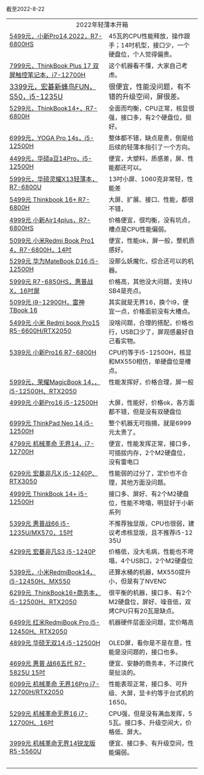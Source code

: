 截至2022-8-22

<table>
<tr><td valign="middle" rowspan="1" colspan="2" style="word-break: break-all;" align="center">2022年轻薄本开箱</td></tr>

<tr><td valign="top" colspan="1" rowspan="1"><a target="_blank" href="https://mp.weixin.qq.com/s/da2oupp8mt9Bde-2Z2Rfvw" textvalue="小新Pro14,2022，R7-6800HS" linktype="text" imgurl="" imgdata="null" data-itemshowtype="0" tab="innerlink" data-linktype="2" hasload="1">5499元，小新Pro14,2022，R7-6800HS</a><br></td><td valign="top" colspan="1" rowspan="1" style="word-break: break-all;">45瓦的CPU性能释放，操作跟手；14吋机型，接口少，一个硬盘位，个人觉得偏贵。<br></td></tr>
<tr><td valign="top" colspan="1" rowspan="1"><a target="_blank" href="http://mp.weixin.qq.com/s?__biz=MzA5MzcxNjQwNw==&amp;mid=2649897213&amp;idx=1&amp;sn=079ec15f40601a91278187b97b893280&amp;chksm=885f3225bf28bb331599a00cf26e5e9ce48a34faa9609cacd282e7c148cbe13c4a01dc5f5319&amp;scene=21#wechat_redirect" textvalue="7999元，ThinkBook Plus 17 双屏触控笔记本，i7-12700H" linktype="text" imgurl="" imgdata="null" data-itemshowtype="0" tab="innerlink" data-linktype="2" hasload="1">7999元，ThinkBook Plus 17 双屏触控笔记本，i7-12700H</a><br></td><td valign="top" colspan="1" rowspan="1" style="word-break: break-all;">这个机器看不懂，大家自己考虑。<br></td></tr>
<tr><td valign="top" colspan="1" rowspan="1"><a target="_blank" href="http://mp.weixin.qq.com/s?__biz=MzA5MzcxNjQwNw==&amp;mid=2649896730&amp;idx=1&amp;sn=1909942d548debe906482c83ca8f9df2&amp;chksm=885f3dc2bf28b4d4724cedd90a394c0712d870b8aeb49850752649e85523b299151150da9e3e&amp;scene=21#wechat_redirect" textvalue="3399元，宏碁新蜂鸟FUN，S50，i5-1235U" linktype="text" imgurl="" imgdata="null" data-itemshowtype="0" tab="innerlink" data-linktype="2" style="font-size: 18px;" hasload="1"><span style="font-size: 18px;">3399元，宏碁新蜂鸟FUN，S50，i5-1235U</span></a><br></td><td valign="top" colspan="1" rowspan="1" style="word-break: break-all;"><span style="font-size: 18px;">很便宜，性能没问题，有不错的升级空间，屏很差。<br></span></td></tr>
<tr><td valign="top" colspan="1" rowspan="1"><a target="_blank" href="http://mp.weixin.qq.com/s?__biz=MzA5MzcxNjQwNw==&amp;mid=2649896084&amp;idx=1&amp;sn=638db67e677713a55ca8ee8b80ae448b&amp;chksm=885f3e4cbf28b75a98572db5155f55e2ed1a83fee0cf8b65d174c35d4f6b14a89372df341575&amp;scene=21#wechat_redirect" textvalue="5299元，ThinkBook14+，R7-6800H" linktype="text" imgurl="" imgdata="null" data-itemshowtype="0" tab="innerlink" data-linktype="2">5299元，ThinkBook14+，R7-6800H</a><br></td><td valign="top" colspan="1" rowspan="1" style="word-break: break-all;">全面而均衡，CPU正常，核显很强，接口多，有2个硬盘位，挺好。<br></td></tr>
<tr><td valign="top" colspan="1" rowspan="1"><a target="_blank" href="http://mp.weixin.qq.com/s?__biz=MzA5MzcxNjQwNw==&amp;mid=2649895744&amp;idx=1&amp;sn=bf8ff1d5da6f9bdc3b53cdf4b1f1e1de&amp;chksm=885f3998bf28b08e3b1e2d3f832a2e6c7513bafab3ac3671a5f079aab8b546b40bd4efc25be0&amp;scene=21#wechat_redirect" textvalue="6999元，YOGA Pro 14s，i5-12500H" linktype="text" imgurl="" imgdata="null" data-itemshowtype="0" tab="innerlink" data-linktype="2">6999元，YOGA Pro 14s，i5-12500H</a><br></td><td valign="top" colspan="1" rowspan="1" style="word-break: break-all;">整体都不错，缺点是贵，倒是给后续的轻薄本指引了一个方向。<br></td></tr>
<tr><td valign="top" colspan="1" rowspan="1"><a target="_blank" href="http://mp.weixin.qq.com/s?__biz=MzA5MzcxNjQwNw==&amp;mid=2649895649&amp;idx=1&amp;sn=df032a4b378cf649e3282e0d0f85a5d2&amp;chksm=885f3839bf28b12f929298f42f39bd90ebbb557e91f81b61b1d66cc76530b185cd0c6a8ce3e2&amp;scene=21#wechat_redirect" textvalue="4499元，华硕a豆14Pro，i5-12500H" linktype="text" imgurl="" imgdata="null" data-itemshowtype="0" tab="innerlink" data-linktype="2">4499元，华硕a豆14Pro，i5-12500H</a><br></td><td valign="top" colspan="1" rowspan="1" style="word-break: break-all;">便宜，大塑料，质感差，屏、性能都还可以。<br></td></tr>
<tr><td valign="top" colspan="1" rowspan="1"><a target="_blank" href="http://mp.weixin.qq.com/s?__biz=MzA5MzcxNjQwNw==&amp;mid=2649895333&amp;idx=1&amp;sn=4a76a75ec652b39a9ed0b81cf92ae6c4&amp;chksm=885f3b7dbf28b26b3e6b49eee589d81eebd118cdabbb5edb8856421432fa6a1f0f35ffd1288e&amp;scene=21#wechat_redirect" textvalue="5999元，华硕灵耀X13轻薄本，R7-6800U" linktype="text" imgurl="" imgdata="null" data-itemshowtype="0" tab="innerlink" data-linktype="2">5999元，华硕灵耀X13轻薄本，R7-6800U</a><br></td><td valign="top" colspan="1" rowspan="1" style="word-break: break-all;">13吋小屏、1060克非常轻，性能差<br></td></tr>
<tr><td valign="top" colspan="1" rowspan="1"><a target="_blank" href="http://mp.weixin.qq.com/s?__biz=MzA5MzcxNjQwNw==&amp;mid=2649895171&amp;idx=1&amp;sn=543971ce56a914db9dace85302d12e17&amp;chksm=885f3bdbbf28b2cdd409ce31b9ddeb5765081d98ce2e83bf47bd9c373ed3e62c276dc5e78162&amp;scene=21#wechat_redirect" textvalue="5499元 Thinkbook 16+ R7-6800H" linktype="text" imgurl="" imgdata="null" data-itemshowtype="0" tab="innerlink" data-linktype="2">5499元 Thinkbook 16+ R7-6800H</a><br></td><td valign="top" colspan="1" rowspan="1" style="word-break: break-all;">大屏、扩展、接口、性能，都很不错，<br></td></tr>
<tr><td valign="top" colspan="1" rowspan="1"><a target="_blank" href="http://mp.weixin.qq.com/s?__biz=MzA5MzcxNjQwNw==&amp;mid=2649895087&amp;idx=1&amp;sn=e7efa0c7f9975330bd147ed1417ef4ad&amp;chksm=885f3a77bf28b3614c7a632db6a31a8abe96a10c87607d5cf231c0c06fb54fa1cd22af793036&amp;scene=21#wechat_redirect" textvalue="4999元 小新Air14plus，R7-6800HS" linktype="text" imgurl="" imgdata="null" data-itemshowtype="0" tab="innerlink" data-linktype="2">4999元 小新Air14plus，R7-6800HS</a><br></td><td valign="top" colspan="1" rowspan="1" style="word-break: break-all;">价格便宜，很均衡，没有坑点，槽点是CPU性能偏弱。<br></td></tr>
<tr><td valign="top" colspan="1" rowspan="1" style="word-break: break-all;"><a target="_blank" href="http://mp.weixin.qq.com/s?__biz=MzA5MzcxNjQwNw==&amp;mid=2649894978&amp;idx=1&amp;sn=f7cef2860dfafd80bde1d9f268c58eea&amp;chksm=885f3a9abf28b38c40cf60dc72146c9cec1556777ac7cc9f4a12f0ebb977e35f5298a1f1a8fc&amp;scene=21#wechat_redirect" textvalue="5099元 小米Redmi Book Pro14，R7-6800H，14吋" linktype="text" imgurl="" imgdata="null" data-itemshowtype="0" tab="innerlink" data-linktype="2">5099元 小米Redmi Book Pro14，R7-6800H，14吋</a></td><td valign="top" colspan="1" rowspan="1" style="word-break: break-all;">便宜，性能ok，屏一般，整机质感好。</td></tr>
<tr><td valign="top" colspan="1" rowspan="1"><a target="_blank" href="http://mp.weixin.qq.com/s?__biz=MzA5MzcxNjQwNw==&amp;mid=2649894866&amp;idx=1&amp;sn=294f4ecca35b9e9eca8783a3f948a1f8&amp;chksm=885f250abf28ac1c4695cf4caa87bc4b200439534dbc7b8eb619244c6fe6b28c3816eeebf421&amp;scene=21#wechat_redirect" textvalue="5299元 华为MateBook D16 i5-12500H" linktype="text" imgurl="" imgdata="null" data-itemshowtype="0" tab="innerlink" data-linktype="2">5299元 华为MateBook D16 i5-12500H</a><br></td><td valign="top" colspan="1" rowspan="1" style="word-break: break-all;">没那么妖魔化，综合还可以的机器。<br></td></tr>
<tr><td valign="top" colspan="1" rowspan="1"><a target="_blank" href="http://mp.weixin.qq.com/s?__biz=MzA5MzcxNjQwNw==&amp;mid=2649894751&amp;idx=1&amp;sn=32a0d2b72dd14d48d68cb1333d963b01&amp;chksm=885f2587bf28ac918e0a6c04c9e0bf0a7223e6566560a4cd35b92991cfbd6b4424da4b562746&amp;scene=21#wechat_redirect" textvalue="5999元 R7-6850HS，惠普战X，16吋屏" linktype="text" imgurl="" imgdata="null" data-itemshowtype="0" tab="innerlink" data-linktype="2">5999元 R7-6850HS，惠普战X，16吋屏</a><br></td><td valign="top" colspan="1" rowspan="1" style="word-break: break-all;">价格高，其他没大问题，支持USB4是亮点。<br></td></tr>
<tr><td valign="top" colspan="1" rowspan="1"><a target="_blank" href="http://mp.weixin.qq.com/s?__biz=MzA5MzcxNjQwNw==&amp;mid=2649894515&amp;idx=1&amp;sn=cc0e1233734db87436b86b54a14d4866&amp;chksm=885f24abbf28adbdea4a47148f5ad0a4f0cdb78c1858786343e769f69cd6ca4f826411b7649f&amp;scene=21#wechat_redirect" textvalue="5099元 i9-12900H，雷神TBook 16" linktype="text" imgurl="" imgdata="null" data-itemshowtype="0" tab="innerlink" data-linktype="2">5099元 i9-12900H，雷神TBook 16</a><br></td><td valign="top" colspan="1" rowspan="1" style="word-break: break-all;">其实就是无界16，换个i9，便宜一点，价格面前没有大槽点。<br></td></tr>
<tr><td valign="top" colspan="1" rowspan="1" style="word-break: break-all;"><a target="_blank" href="http://mp.weixin.qq.com/s?__biz=MzA5MzcxNjQwNw==&amp;mid=2649894314&amp;idx=1&amp;sn=a90daa22f0ead1b8cd2f542e6ae08e3f&amp;chksm=885f2772bf28ae64bcfdc7b262eee2d4e0f1fc42dbdbafa3de651edab820427830b63287d222&amp;scene=21#wechat_redirect" textvalue="5499元 小米 Redmi book Pro15 R5-6600H/RTX2050" linktype="text" imgurl="" imgdata="null" data-itemshowtype="0" tab="innerlink" data-linktype="2">5499元 小米 Redmi book Pro15 R5-6600H/RTX2050</a><br></td><td valign="top" colspan="1" rowspan="1" style="word-break: break-all;">没啥问题，合理的搭配，价格也行，USB口少了，屏观感最好自己看实物。<br></td></tr>
<tr><td valign="top" colspan="1" rowspan="1"><a target="_blank" href="http://mp.weixin.qq.com/s?__biz=MzA5MzcxNjQwNw==&amp;mid=2649894238&amp;idx=1&amp;sn=fabedd124d920bd46c0fa313819a379b&amp;chksm=885f2786bf28ae90a9ef34ccc7501c2b8b404a9af8d4d6ca1a5e7d46f1ebeee0f6162a944ba9&amp;scene=21#wechat_redirect" textvalue="5399元 小新Pro16 R7-6800H" linktype="text" imgurl="" imgdata="null" data-itemshowtype="0" tab="innerlink" data-linktype="2">5399元 小新Pro16 R7-6800H</a><br></td><td valign="top" colspan="1" rowspan="1" style="word-break: break-all;">CPU约等于i5-12500H，核显和MX550相仿，单硬盘位是槽点。<br></td></tr>
  <tr><td valign="top" colspan="1" rowspan="1"><a target="_blank" href="http://mp.weixin.qq.com/s?__biz=MzA5MzcxNjQwNw==&amp;mid=2649893995&amp;idx=1&amp;sn=0c7de531cd33ac057038516137d39f0f&amp;chksm=885f26b3bf28afa54110304a9ca4b3de21e2231d5f0cadad055130d2d1bb52f306b06d34efd9&amp;scene=21#wechat_redirect" textvalue="5999元，荣耀MagicBook 14，，i5-12500H、RTX2050" linktype="text" imgurl="" imgdata="null" data-itemshowtype="0" tab="innerlink" data-linktype="2" wah-hotarea="click">5999元，荣耀MagicBook 14，，i5-12500H、RTX2050</a><br></td><td valign="top" colspan="1" rowspan="1" style="word-break: break-all;">性能发挥好，价格合理，屏一般<br></td></tr>
  <tr><td valign="top" colspan="1" rowspan="1"><a target="_blank" href="http://mp.weixin.qq.com/s?__biz=MzA5MzcxNjQwNw==&amp;mid=2649893633&amp;idx=1&amp;sn=731aed4197c82a64a5ce133a45db32a0&amp;chksm=885f21d9bf28a8cf7190ca16dc003ef01501ef6bf4b481b28669394961083d0315a712442f42&amp;scene=21#wechat_redirect" textvalue="4999元 小新Pro16 i5-12500H" linktype="text" imgurl="" imgdata="null" data-itemshowtype="0" tab="innerlink" data-linktype="2" wah-hotarea="click">4999元 小新Pro16 i5-12500H</a><br></td><td valign="top" colspan="1" rowspan="1" style="word-break: break-all;">大屏，性能好，价格ok，各方面都不错，但是没有双硬盘位<br></td></tr>
  <tr><td valign="top" colspan="1" rowspan="1"><a target="_blank" href="http://mp.weixin.qq.com/s?__biz=MzA5MzcxNjQwNw==&amp;mid=2649893557&amp;idx=1&amp;sn=f6debb33187496408c28fc81bc71d8c4&amp;chksm=885f206dbf28a97b2c17a8a38f8a30c3a204a5d058b2dfdc62d5b21a5d0928231f3f5b326118&amp;scene=21#wechat_redirect" textvalue="6999元 ThinkPad Neo 14 i5-12500H" linktype="text" imgurl="" imgdata="null" data-itemshowtype="0" tab="innerlink" data-linktype="2" wah-hotarea="click">6999元 ThinkPad Neo 14 i5-12500H</a><br></td><td valign="top" colspan="1" rowspan="1" style="word-break: break-all;">整个机器无可指摘，就是6999元太贵了。<br></td></tr>
  <tr><td valign="top" colspan="1" rowspan="1"><a target="_blank" href="http://mp.weixin.qq.com/s?__biz=MzA5MzcxNjQwNw==&amp;mid=2649893447&amp;idx=1&amp;sn=90430ebfaac6b2815a1f7575c7ea5bde&amp;chksm=885f209fbf28a989ceb23f3040405f0ee96f391d1090e554c0ab1c9c6d5a1761f0d25666061f&amp;scene=21#wechat_redirect" textvalue="4799元 机械革命 无界14，i7-12700H" linktype="text" imgurl="" imgdata="null" data-itemshowtype="0" tab="innerlink" data-linktype="2" wah-hotarea="click">4799元 机械革命 无界14，i7-12700H</a><br></td><td valign="top" colspan="1" rowspan="1" style="word-break: break-all;">便宜，性能发挥正常，接口多，可插拔内存，2个M2硬盘位，没有雷电口<br></td></tr>
  <tr><td valign="top" colspan="1" rowspan="1"><a target="_blank" href="http://mp.weixin.qq.com/s?__biz=MzA5MzcxNjQwNw==&amp;mid=2649893315&amp;idx=1&amp;sn=6ae23a67e3d44ccc0c6a53e2f96bafce&amp;chksm=885f231bbf28aa0d1fb95a232ee0787484e2585cc89c9650c7cfe94f5fc8a2d3b547818faeac&amp;scene=21#wechat_redirect" textvalue="6299元 宏碁非凡X i5-1240P、RTX3050" linktype="text" imgurl="" imgdata="null" data-itemshowtype="0" tab="innerlink" data-linktype="2" wah-hotarea="click">6299元 宏碁非凡X i5-1240P、RTX3050</a><br></td><td valign="top" colspan="1" rowspan="1" style="word-break: break-all;">性能弱的过分了，定价也不合理，其他方面没问题。<br></td></tr>
  <tr><td valign="top" colspan="1" rowspan="1"><a target="_blank" href="http://mp.weixin.qq.com/s?__biz=MzA5MzcxNjQwNw==&amp;mid=2649893096&amp;idx=1&amp;sn=88f453c50d993092d668651d5c2c83bb&amp;chksm=885f2230bf28ab26ef0d017a468aa4587b576646540d3c2d4ca106265f2b87bef639e9007d48&amp;scene=21#wechat_redirect" textvalue="4999元 ThinkBook 14+ i5-12500H" linktype="text" imgurl="" imgdata="null" data-itemshowtype="0" tab="innerlink" data-linktype="2" wah-hotarea="click">4999元 ThinkBook 14+ i5-12500H</a><br></td><td valign="top" colspan="1" rowspan="1" style="word-break: break-all;">接口多、屏好、有2个M2硬盘位，性能不垮塌，明显好于小新系列<br></td></tr>
  <tr><td valign="top" colspan="1" rowspan="1"><a target="_blank" href="http://mp.weixin.qq.com/s?__biz=MzA5MzcxNjQwNw==&amp;mid=2649892891&amp;idx=1&amp;sn=f0d030c102b8001970cec1b23d5fa66a&amp;chksm=885f22c3bf28abd522cf3d2289e7a7f58d4863cc399c54bcf1ec3dbf04ae7d2e37e69d67f144&amp;scene=21#wechat_redirect" textvalue="5399元 惠普战66 i5-1235U/MX570，15吋" linktype="text" imgurl="" imgdata="null" data-itemshowtype="0" tab="innerlink" data-linktype="2" wah-hotarea="click">5399元 惠普战66 i5-1235U/MX570，15吋</a><br></td><td valign="top" colspan="1" rowspan="1" style="word-break: break-all;">不推荐独显版，CPU也很弱，建议考虑核显版，且不推荐i5-1235U<br></td></tr>
  <tr><td valign="top" colspan="1" rowspan="1"><a target="_blank" href="http://mp.weixin.qq.com/s?__biz=MzA5MzcxNjQwNw==&amp;mid=2649892782&amp;idx=1&amp;sn=30020de4632591bfc5dbfc5b9d7e56e7&amp;chksm=885f2d76bf28a460483f8fb10a82f5b256bdc9a2dd863f198b1faaec06eedf12a4f1223610df&amp;scene=21#wechat_redirect" textvalue="4299元 宏碁非凡S3 i5-1240P" linktype="text" imgurl="" imgdata="null" data-itemshowtype="0" tab="innerlink" data-linktype="2" wah-hotarea="click">4299元 宏碁非凡S3 i5-1240P</a><br></td><td valign="top" colspan="1" rowspan="1" style="word-break: break-all;">价格低，没大毛病，性能也不垮塌，4个USB口，2个M2硬盘位<br></td></tr>
  <tr><td valign="top" colspan="1" rowspan="1"><a target="_blank" href="http://mp.weixin.qq.com/s?__biz=MzA5MzcxNjQwNw==&amp;mid=2649892732&amp;idx=1&amp;sn=42ed3b3b671319edac226bf655e1858b&amp;chksm=885f2da4bf28a4b2e93d728d494f324e7bc569be88723870e87c64c8fd5df52b1022e65e895f&amp;scene=21#wechat_redirect" textvalue="5399元，小米RedmiBook14，i5-12450H、MX550" linktype="text" imgurl="" imgdata="null" data-itemshowtype="0" tab="innerlink" data-linktype="2" wah-hotarea="click">5399元，小米RedmiBook14，i5-12450H、MX550</a><br></td><td valign="top" colspan="1" rowspan="1" style="word-break: break-all;">还算水桶的机器，MX550提升小，但是有了NVENC<br></td></tr>
  <tr><td valign="top" colspan="1" rowspan="1"><a target="_blank" href="http://mp.weixin.qq.com/s?__biz=MzA5MzcxNjQwNw==&amp;mid=2649892504&amp;idx=1&amp;sn=c0baff693c86a12fdf0ad7ebeb9e51aa&amp;chksm=885f2c40bf28a556fccd67ed4505373d371ee1eee3c70001ca7d023b425f02cd1fd74ae59c6b&amp;scene=21#wechat_redirect" textvalue="6299元  ThinkBook16+商务本，i5-12500H、RTX2050" linktype="text" imgurl="" imgdata="null" data-itemshowtype="0" tab="innerlink" data-linktype="2" wah-hotarea="click">6299元 &nbsp;ThinkBook16+商务本，i5-12500H、RTX2050</a><br></td><td valign="top" colspan="1" rowspan="1" style="word-break: break-all;">很平衡的机器，接口多、有2个M2硬盘位，屏好、噪音低，双烤CPU只有20瓦是缺点。<br></td></tr>
  <tr><td valign="top" colspan="1" rowspan="1"><a target="_blank" href="http://mp.weixin.qq.com/s?__biz=MzA5MzcxNjQwNw==&amp;mid=2649892314&amp;idx=1&amp;sn=88064a634ca77e5d3f72f793d4acbb79&amp;chksm=885f2f02bf28a614524d1d0d33076eee7a2c48ca5b62b02b986532207e93453e4b5845ea5f1d&amp;scene=21#wechat_redirect" textvalue="6499元 红米RedmiBook Pro i5-12450H、RTX2050" linktype="text" imgurl="" imgdata="null" data-itemshowtype="0" tab="innerlink" data-linktype="2" wah-hotarea="click" hasload="1">6499元 红米RedmiBook Pro i5-12450H、RTX2050</a><br></td><td valign="top" colspan="1" rowspan="1" style="word-break: break-all;">机器硬件层面没问题，定价略高<br></td></tr>
  <tr><td valign="top" colspan="1" rowspan="1" style="word-break: break-all;"><a target="_blank" href="http://mp.weixin.qq.com/s?__biz=MzA5MzcxNjQwNw==&amp;mid=2649892061&amp;idx=1&amp;sn=1836345d8e0ee59b2eb72284616e549f&amp;chksm=885f2e05bf28a7134e1acaa65f322dc428fa3d4e7fdaf60c56b258da4dc49c4447176fa999d5&amp;scene=21#wechat_redirect" textvalue="4899元 华硕无双14 i5-12500H" linktype="text" imgurl="" imgdata="null" data-itemshowtype="0" tab="innerlink" data-linktype="2" wah-hotarea="click" hasload="1">4899元 华硕无双14 i5-12500H</a><br></td><td valign="top" colspan="1" rowspan="1" style="word-break: break-all;">OLED屏，看你是不是在意，性能是没问题的，接口也多。<br></td></tr>
  <tr><td valign="top" colspan="1" rowspan="1"><a target="_blank" href="http://mp.weixin.qq.com/s?__biz=MzA5MzcxNjQwNw==&amp;mid=2649890982&amp;idx=1&amp;sn=6f8b293489f0e5a4bf43da826f3ea165&amp;chksm=885f2a7ebf28a368136fd7a63ffecea22b234383135179b2f40e3fb355254e63314e05ba5d2b&amp;scene=21#wechat_redirect" textvalue="4699元 惠普 战66五代 R7-5825U 15吋" linktype="text" imgurl="" imgdata="null" data-itemshowtype="0" tab="innerlink" data-linktype="2" wah-hotarea="click" hasload="1">4699元 惠普 战66五代 R7-5825U 15吋</a><br></td><td valign="top" colspan="1" rowspan="1" style="word-break: break-all;">便宜、安静的商务本，不过换代是扯淡的。<br></td></tr>
  <tr><td valign="top" colspan="1" rowspan="1"><a target="_blank" href="http://mp.weixin.qq.com/s?__biz=MzA5MzcxNjQwNw==&amp;mid=2649891040&amp;idx=1&amp;sn=638a71200c8626a9631c7b16c2d1f252&amp;chksm=885f2a38bf28a32edee265668756002ef9d5bedfbd40186e6a7c3409f184ff826ffe28b08d83&amp;scene=21#wechat_redirect" textvalue="6099元 机械革命 无界16Pro i7-12700H/RTX2050" linktype="text" imgurl="" imgdata="null" data-itemshowtype="0" tab="innerlink" data-linktype="2" wah-hotarea="click" hasload="1">6099元 机械革命 无界16Pro i7-12700H/RTX2050</a><br></td><td valign="top" colspan="1" rowspan="1" style="word-break: break-all;">性能表现正常，接口多、可升级、大屏，显卡约等于台式机的1650。<br></td></tr>
  <tr><td valign="top" colspan="1" rowspan="1"><a target="_blank" href="http://mp.weixin.qq.com/s?__biz=MzA5MzcxNjQwNw==&amp;mid=2649889859&amp;idx=1&amp;sn=e83f287310bea477bae4835d6f8a5802&amp;chksm=885f169bbf289f8d91ba4820795512fa1ca265b0bffb82ef1babdb81272e209618e4d87974b7&amp;scene=21#wechat_redirect" textvalue="5299元 机械革命无界16 i7-12700H、16吋" linktype="text" imgurl="" imgdata="null" data-itemshowtype="0" tab="innerlink" data-linktype="2" wah-hotarea="click" hasload="1">5299元 机械革命无界16 i7-12700H、16吋</a><br></td><td valign="top" colspan="1" rowspan="1" style="word-break: break-all;">CPU强，但是没有满血发挥，55瓦。接口多、升级空间大，价格低、屏大。<br></td></tr>
  <tr><td width="268" valign="top"><a target="_blank" href="http://mp.weixin.qq.com/s?__biz=MzA5MzcxNjQwNw==&amp;mid=2649889771&amp;idx=1&amp;sn=5c384b23db575a916eeb574758909b23&amp;chksm=885f1133bf289825fc90b6cc9f2f1da26cf75b68e14a1c8a1fb755bf8bcb215079276ce126ba&amp;scene=21#wechat_redirect" textvalue="3999元 机械革命无界14锐龙版 R5-5560U" linktype="text" imgurl="" imgdata="null" data-itemshowtype="0" tab="innerlink" data-linktype="2" wah-hotarea="click" hasload="1">3999元 机械革命无界14锐龙版 R5-5560U</a><br></td><td width="268" valign="top" style="word-break: break-all;">便宜、接口多、有升级空间，性能偏弱。<br></td></tr><tr><td width="268" valign="top"><br></td><td width="268" valign="top"><br></td></tr>
</table>
